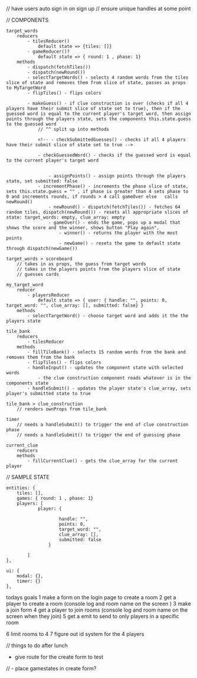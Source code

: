 // have users auto sign in on sign up
// ensure unique handles at some point


// COMPONENTS 

    target_words
        reducers
            - tilesReducer()
                default state => {tiles: []}
            - gameReducer()?
                default state => { round: 1 , phase: 1}
        methods
            - dispatch(fetchTiles())
            - dispatch(newRound())
            - selectTargetWords() - selects 4 random words from the tiles slice of state and removes them from slice of state, passes as props to MyTargetWord
            - flipTiles() - flips colors

            - makeGuess() - if clue construction is over (checks if all 4 players have their submit slice of state set to true), then if the guessed word is equal to the current player's target word, then assign points through the players state, sets the components this.state.guess to the guessed word
                // ^^ split up into methods

                <!-- - checkSubmittedGuesses() - checks if all 4 players have their submit slice of state set to true -->

                - checkGuessedWord() - checks if the guessed word is equal to the current player's target word


                    - assignPoints() - assign points through the players state, set submitted: false
                - incrementPhase() - increments the phase slice of state, sets this.state.guess = "" , if phase is greater than 4 sets phase to 0 and increments rounds, if rounds > 4 call gameOver else   calls newRound()
                    - newRound() - dispatch(fetchTiles()) - fetches 64 random tiles, dispatch(newRound()) - resets all appropriate slices of state: target_words: empty, clue_array: empty
                    - gameOver() - ends the game, pops up a modal that shows the score and the winner, shows button "Play again", 
                        - winner() - returns the player with the most points
                        - newGame() - resets the game to default state through dispatch(newGame())

    target_words > scoreboard
        // takes in as props, the guess from target words
        // takes in the players points from the players slice of state
        // guesses cards

    my_target_word        
        reducer 
            - playersReducer
                default state => { user: { handle: "", points: 0, target_word: "", clue_array: [], submitted: false} }
        methods
            - selectTargetWord() - choose target word and adds it the the players state
            
    tile_bank
        reducers
            - tilesReducer  
        methods
            - fillTileBank() - selects 15 random words from the bank and removes them from the bank
            - flipTiles() - flips colors
            - handleInput() - updates the component state with selected words
                - the clue construction component reads whatever is in the components state
            - handleSubmit() - updates the player state's clue_array, sets player's submitted state to true

    tile_bank > clue_construction
        // renders ownProps from tile_bank

    timer
        // needs a handleSubmit() to trigger the end of clue construction phase
        // needs a handleSubmit() to trigger the end of guessing phase

    current_clue
        reducers
        methods
            - fillCurrentClue() - gets the clue_array for the current player


// SAMPLE STATE

    entities: {
        tiles: [],
        games: { round: 1 , phase: 1}
        players: [
                player: { 

                        handle: "", 
                        points: 0, 
                        target_word: "", 
                        clue_array: [], 
                        submitted: false
                    } 
                        
            ]
    }, 
    
    ui: {
        modal: {}, 
        timer: {}
    }, 






todays goals
1 make a form on the login page to create a room
2 get a player to create a room  (console log and room name on the screen )
3 make a join form
4 get a player to join rooms (console log and room name on the screen when they join)
5 get a emit to send to only players in a specific room


6 limit rooms to 4
7 figure out id system for the 4 players



// things to do after lunch
- give route for the create form to test

// - place gamestates in create form?